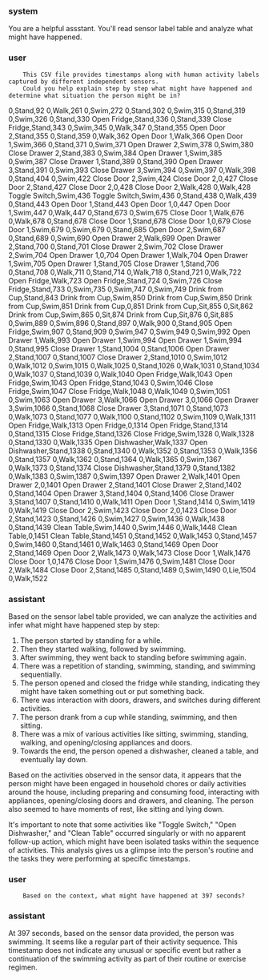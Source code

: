 ### system
You are a helpful assstant. You'll read sensor label table and analyze what might have happened.
### user

        This CSV file provides timestamps along with human activity labels captured by different independent sensors.
        Could you help explain step by step what might have happened and determine what situation the person might be in?
    
0,Stand,92
0,Walk,261
0,Swim,272
0,Stand,302
0,Swim,315
0,Stand,319
0,Swim,326
0,Stand,330
Open Fridge,Stand,336
0,Stand,339
Close Fridge,Stand,343
0,Swim,345
0,Walk,347
0,Stand,355
Open Door 2,Stand,355
0,Stand,359
0,Walk,362
Open Door 1,Walk,366
Open Door 1,Swim,366
0,Stand,371
0,Swim,371
Open Drawer 2,Swim,378
0,Swim,380
Close Drawer 2,Stand,383
0,Swim,384
Open Drawer 1,Swim,385
0,Swim,387
Close Drawer 1,Stand,389
0,Stand,390
Open Drawer 3,Stand,391
0,Swim,393
Close Drawer 3,Swim,394
0,Swim,397
0,Walk,398
0,Stand,404
0,Swim,422
Close Door 2,Swim,424
Close Door 2,0,427
Close Door 2,Stand,427
Close Door 2,0,428
Close Door 2,Walk,428
0,Walk,428
Toggle Switch,Swim,436
Toggle Switch,Swim,436
0,Stand,438
0,Walk,439
0,Stand,443
Open Door 1,Stand,443
Open Door 1,0,447
Open Door 1,Swim,447
0,Walk,447
0,Stand,673
0,Swim,675
Close Door 1,Walk,676
0,Walk,678
0,Stand,678
Close Door 1,Stand,678
Close Door 1,0,679
Close Door 1,Swim,679
0,Swim,679
0,Stand,685
Open Door 2,Swim,687
0,Stand,689
0,Swim,690
Open Drawer 2,Walk,699
Open Drawer 2,Stand,700
0,Stand,701
Close Drawer 2,Swim,702
Close Drawer 2,Swim,704
Open Drawer 1,0,704
Open Drawer 1,Walk,704
Open Drawer 1,Swim,705
Open Drawer 1,Stand,705
Close Drawer 1,Stand,706
0,Stand,708
0,Walk,711
0,Stand,714
0,Walk,718
0,Stand,721
0,Walk,722
Open Fridge,Walk,723
Open Fridge,Stand,724
0,Swim,726
Close Fridge,Stand,733
0,Swim,735
0,Swim,747
0,Swim,749
Drink from Cup,Stand,843
Drink from Cup,Swim,850
Drink from Cup,Swim,850
Drink from Cup,Swim,851
Drink from Cup,0,851
Drink from Cup,Sit,855
0,Sit,862
Drink from Cup,Swim,865
0,Sit,874
Drink from Cup,Sit,876
0,Sit,885
0,Swim,889
0,Swim,896
0,Stand,897
0,Walk,900
0,Stand,905
Open Fridge,Swim,907
0,Stand,909
0,Swim,947
0,Swim,949
0,Swim,992
Open Drawer 1,Walk,993
Open Drawer 1,Swim,994
Open Drawer 1,Swim,994
0,Stand,995
Close Drawer 1,Stand,1004
0,Stand,1006
Open Drawer 2,Stand,1007
0,Stand,1007
Close Drawer 2,Stand,1010
0,Swim,1012
0,Walk,1012
0,Swim,1015
0,Walk,1025
0,Stand,1026
0,Walk,1031
0,Stand,1034
0,Walk,1037
0,Stand,1039
0,Walk,1040
Open Fridge,Walk,1043
Open Fridge,Swim,1043
Open Fridge,Stand,1043
0,Swim,1046
Close Fridge,Swim,1047
Close Fridge,Walk,1048
0,Walk,1049
0,Swim,1051
0,Swim,1063
Open Drawer 3,Walk,1066
Open Drawer 3,0,1066
Open Drawer 3,Swim,1066
0,Stand,1068
Close Drawer 3,Stand,1071
0,Stand,1073
0,Walk,1073
0,Stand,1077
0,Walk,1100
0,Stand,1102
0,Swim,1109
0,Walk,1311
Open Fridge,Walk,1313
Open Fridge,0,1314
Open Fridge,Stand,1314
0,Stand,1315
Close Fridge,Stand,1326
Close Fridge,Swim,1328
0,Walk,1328
0,Stand,1330
0,Walk,1335
Open Dishwasher,Walk,1337
Open Dishwasher,Stand,1338
0,Stand,1340
0,Walk,1352
0,Stand,1353
0,Walk,1356
0,Stand,1357
0,Walk,1362
0,Stand,1364
0,Walk,1365
0,Swim,1367
0,Walk,1373
0,Stand,1374
Close Dishwasher,Stand,1379
0,Stand,1382
0,Walk,1383
0,Swim,1387
0,Swim,1397
Open Drawer 2,Walk,1401
Open Drawer 2,0,1401
Open Drawer 2,Stand,1401
Close Drawer 2,Stand,1402
0,Stand,1404
Open Drawer 3,Stand,1404
0,Stand,1406
Close Drawer 3,Stand,1407
0,Stand,1410
0,Walk,1411
Open Door 1,Stand,1414
0,Swim,1419
0,Walk,1419
Close Door 2,Swim,1423
Close Door 2,0,1423
Close Door 2,Stand,1423
0,Stand,1426
0,Swim,1427
0,Swim,1436
0,Walk,1438
0,Stand,1439
Clean Table,Swim,1440
0,Swim,1446
0,Walk,1448
Clean Table,0,1451
Clean Table,Stand,1451
0,Stand,1452
0,Walk,1453
0,Stand,1457
0,Swim,1460
0,Stand,1461
0,Walk,1463
0,Stand,1469
Open Door 2,Stand,1469
Open Door 2,Walk,1473
0,Walk,1473
Close Door 1,Walk,1476
Close Door 1,0,1476
Close Door 1,Swim,1476
0,Swim,1481
Close Door 2,Walk,1484
Close Door 2,Stand,1485
0,Stand,1489
0,Swim,1490
0,Lie,1504
0,Walk,1522

### assistant
Based on the sensor label table provided, we can analyze the activities and infer what might have happened step by step:

1. The person started by standing for a while.
2. Then they started walking, followed by swimming.
3. After swimming, they went back to standing before swimming again.
4. There was a repetition of standing, swimming, standing, and swimming sequentially.
5. The person opened and closed the fridge while standing, indicating they might have taken something out or put something back.
6. There was interaction with doors, drawers, and switches during different activities.
7. The person drank from a cup while standing, swimming, and then sitting.
8. There was a mix of various activities like sitting, swimming, standing, walking, and opening/closing appliances and doors.
9. Towards the end, the person opened a dishwasher, cleaned a table, and eventually lay down.

Based on the activities observed in the sensor data, it appears that the person might have been engaged in household chores or daily activities around the house, including preparing and consuming food, interacting with appliances, opening/closing doors and drawers, and cleaning. The person also seemed to have moments of rest, like sitting and lying down.

It's important to note that some activities like "Toggle Switch," "Open Dishwasher," and "Clean Table" occurred singularly or with no apparent follow-up action, which might have been isolated tasks within the sequence of activities. This analysis gives us a glimpse into the person's routine and the tasks they were performing at specific timestamps.
### user

        Based on the context, what might have happened at 397 seconds?
    
### assistant
At 397 seconds, based on the sensor data provided, the person was swimming. It seems like a regular part of their activity sequence. This timestamp does not indicate any unusual or specific event but rather a continuation of the swimming activity as part of their routine or exercise regimen.

